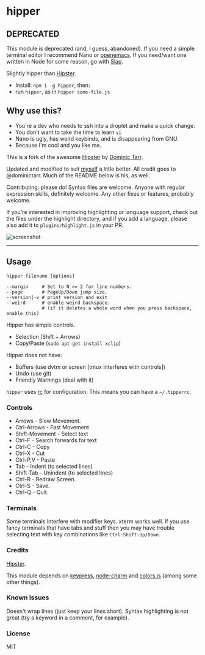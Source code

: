 # hipper

## DEPRECATED

This module is deprecated (and, I guess, abandoned). If you need a simple
terminal editor I recommend Nano or
[openemacs](https://github.com/practicalswift/openemacs). If you need/want one
written in Node for some reason, go with
[Slap](https://github.com/slap-editor/slap).

Slightly hipper than [Hipster](https://github.com/dominictarr/hipster).

* Install: `npm i -g hipper`, then:
* run `hipper`, as in `hipper some-file.js`

## Why use this?

* You're a dev who needs to ssh into a droplet and make a quick change.
* You don't want to take the time to learn `vi`
* Nano is ugly, has weird keybinds, and is disappearing from GNU.
* Because I'm cool and you like me.

This is a fork of the awesome [Hipster](http://npm.im/hipster) by
[Dominic Tarr](http://dominictarr.com/).

Updated and modified to suit [myself](http://zacanger.com) a little better.
All credit goes to @dominictarr. Much of the README below is his, as well.

Contributing: please do! Syntax files are welcome. Anyone with regular expression
skills, definitely welcome. Any other fixes or features, probably welcome.

If you're interested in improving highlighting or language support, check out
the files under the highlight directory, and if you add a language, please also
add it to `plugins/highlight.js` in your PR.

![screenshot](http://zacanger.com/assets/hipper.png)

--------

## Usage

```
hipper filename [options]

--margin     # Set to N >= 2 for line numbers.
--page       # PageUp/Down jump size.
--version|-v # print version and exit
--weird      # enable weird backspace.
             # (if it deletes a whole word when you press backspace, enable this)
```

Hipper has simple controls.

* Selection   (Shift + Arrows)
* Copy/Paste  (`sudo apt-get install xclip`)

Hipper does not have:

* Buffers           (use dvtm or screen [tmux interferes with controls])
* Undo              (use git)
* Friendly Warnings (deal with it)

`hipper` uses [rc](https://npm.im/rc) for configuration.
This means you can have a `~/.hipperrc`.

### Controls

 * Arrows         - Slow Movement.
 * Ctrl-Arrows    - Fast Movement.
 * Shift-Movement - Select text
 * Ctrl-F         - Search forwards for text
 * Ctrl-C         - Copy
 * Ctrl-X         - Cut
 * Ctrl-P,V       - Paste
 * Tab            - Indent   (to selected lines)
 * Shift-Tab      - Unindent (to selected lines)
 * Ctrl-R         - Redraw Screen.
 * Ctrl-S         - Save.
 * Ctrl-Q         - Quit.

### Terminals

Some terminals interfere with modifier keys. xterm works well.
If you use fancy terminals that have tabs and stuff then you may have trouble
selecting text with key combinations like `Ctrl-Shift-Up/Down`.

### Credits

[Hipster](https://github.com/dominictarr/hipster).

This module depends on [keypress](https://github.com/tootallnate/keypress),
[node-charm](https://github.com/substack/node-charm) and
[colors.js](https://github.com/Marak/colors.js) (among some other things).

### Known Issues

Doesn't wrap lines (just keep your lines short).
Syntax highlighting is not great (try a keyword in a comment, for example).

### License

MIT
